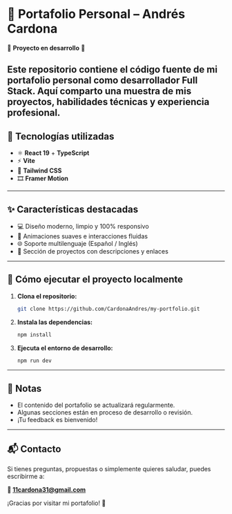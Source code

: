# 💼 Portafolio Personal – Andrés Cardona

🚧 **Proyecto en desarrollo** 🚧

Este repositorio contiene el código fuente de mi portafolio personal como desarrollador **Full Stack**. Aquí comparto una muestra de mis proyectos, habilidades técnicas y experiencia profesional.
---

## 🧰 Tecnologías utilizadas

* ⚛️ **React 19** + **TypeScript**
* ⚡ **Vite**
* 🎨 **Tailwind CSS**
* 🎞️ **Framer Motion**

---

## ✨ Características destacadas

* 💻 Diseño moderno, limpio y 100% responsivo
* 🚀 Animaciones suaves e interacciones fluidas
* 🌐 Soporte multilenguaje (Español / Inglés)
* 📁 Sección de proyectos con descripciones y enlaces

---

## 🚀 Cómo ejecutar el proyecto localmente

1. **Clona el repositorio:**

   ```bash
   git clone https://github.com/CardonaAndres/my-portfolio.git
   ```

2. **Instala las dependencias:**

   ```bash
   npm install
   ```

3. **Ejecuta el entorno de desarrollo:**

   ```bash
   npm run dev
   ```

---

## 📝 Notas

* El contenido del portafolio se actualizará regularmente.
* Algunas secciones están en proceso de desarrollo o revisión.
* ¡Tu feedback es bienvenido!

---

## 📬 Contacto

Si tienes preguntas, propuestas o simplemente quieres saludar, puedes escribirme a:

**📧 [11cardona31@gmail.com](mailto:11cardona31@gmail.com)**

¡Gracias por visitar mi portafolio! 🙌
